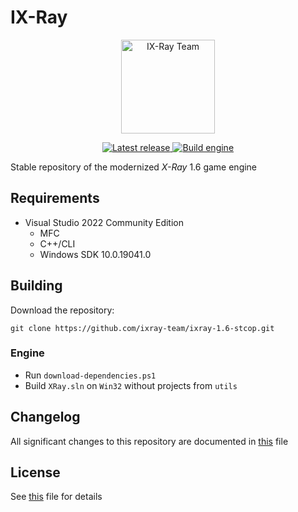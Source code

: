 # IX-Ray

<div align="center">
  <p>
    <a href="https://github.com/ixray-team">
      <img src="https://github.com/ixray-team/ixray/raw/default/logo.png" alt="IX-Ray Team" width="150" height="150" />
    </a>
  </p>

  <p>
    <a href="https://github.com/ixray-team/ixray-1.6-stcop/releases/tag/r0.4">
      <img src="https://img.shields.io/github/v/release/ixray-team/ixray-1.6-stcop?include_prereleases&label=Release" alt="Latest release" />
    </a>
    <a href="https://github.com/ixray-team/ixray-1.6-stcop/actions/workflows/build-engine.yml">
      <img src="https://github.com/ixray-team/ixray-1.6-stcop/actions/workflows/build-engine.yml/badge.svg" alt="Build engine" />
    </a>
  </p>
</div>

Stable repository of the modernized _X-Ray_ 1.6 game engine

## Requirements

- Visual Studio 2022 Community Edition
  - MFC
  - C++/CLI
  - Windows SDK 10.0.19041.0

## Building

Download the repository:

```console
git clone https://github.com/ixray-team/ixray-1.6-stcop.git
```

### Engine

- Run `download-dependencies.ps1`
- Build `XRay.sln` on `Win32` without projects from `utils`

## Changelog

All significant changes to this repository are documented in [this](CHANGELOG.md) file

## License

See [this](LICENSE.md) file for details
